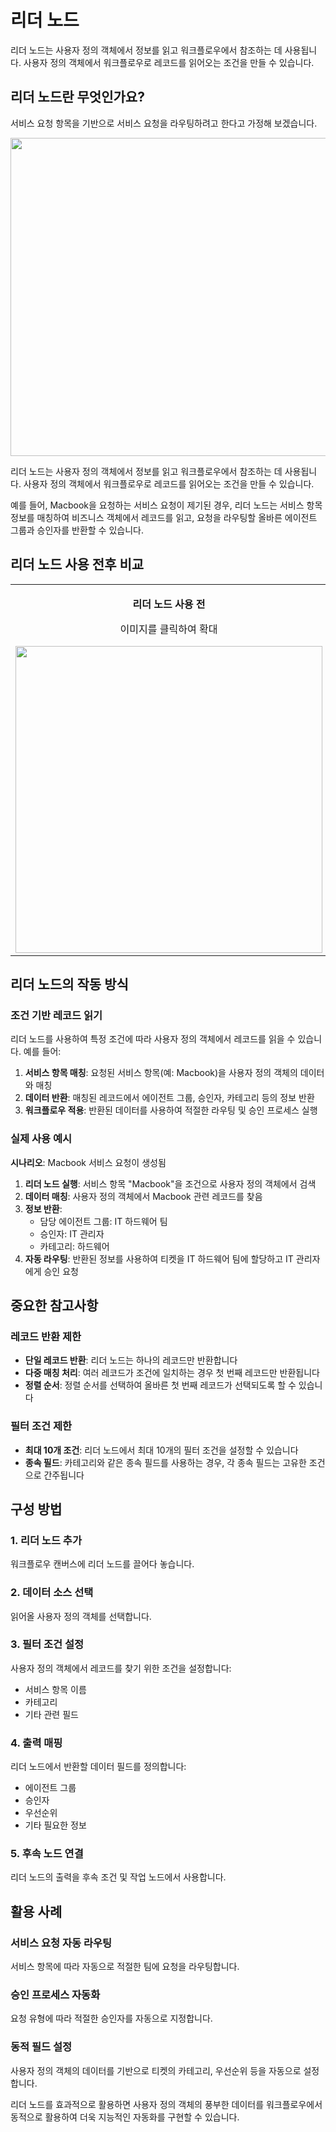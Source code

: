 # 리더 노드

리더 노드는 사용자 정의 객체에서 정보를 읽고 워크플로우에서 참조하는 데 사용됩니다. 사용자 정의 객체에서 워크플로우로 레코드를 읽어오는 조건을 만들 수 있습니다.

## 리더 노드란 무엇인가요?

서비스 요청 항목을 기반으로 서비스 요청을 라우팅하려고 한다고 가정해 보겠습니다.

<img src="https:/s3.amazonaws.com/cdn.freshdesk.com/data/helpdesk/attachments/production/50002005187/original/znDDhD8MDuwjB-ePWbl-OHWQK7HjPQDxvQ.png?1604846149" style="width: 509px;" class="fr-dib fr-bordered fr-fir" data-attachment="[object Object]" data-id="50002005187" />

리더 노드는 사용자 정의 객체에서 정보를 읽고 워크플로우에서 참조하는 데 사용됩니다. 사용자 정의 객체에서 워크플로우로 레코드를 읽어오는 조건을 만들 수 있습니다.

예를 들어, Macbook을 요청하는 서비스 요청이 제기된 경우, 리더 노드는 서비스 항목 정보를 매칭하여 비즈니스 객체에서 레코드를 읽고, 요청을 라우팅할 올바른 에이전트 그룹과 승인자를 반환할 수 있습니다.

## 리더 노드 사용 전후 비교

<table class="fr-no-borders" style="width: 100%;">
<tbody>
<tr>
<td style="width: 50%; text-align: center;">
<p><strong>리더 노드 사용 전</strong></p>
<p>이미지를 클릭하여 확대</p>
<img src="https:/s3.amazonaws.com/cdn.freshdesk.com/data/helpdesk/attachments/production/50002005183/original/MTqDCi5bqLcD5UfdqD3HP6I7_jidWQgsAQ.jpeg?1604845933" class="fr-dib fr-bordered" data-id="50002005183" style="width: 491px;" data-attachment="[object Object]" />
</td>
<td style="width: 50%;">
<p><strong>리더 노드 사용 후</strong></p>
<p>이미지를 클릭하여 확대</p>
<img src="https:/s3.amazonaws.com/cdn.freshdesk.com/data/helpdesk/attachments/production/50002005184/original/0UhJlKCXEECW8-4i9wnbMv0IprTPQ-dXoA.png?1604845987" style="width: auto;" class="fr-fil fr-dib fr-bordered" data-attachment="[object Object]" data-id="50002005184" />
</td>
</tr>
</tbody>
</table>

## 리더 노드의 작동 방식

### 조건 기반 레코드 읽기
리더 노드를 사용하여 특정 조건에 따라 사용자 정의 객체에서 레코드를 읽을 수 있습니다. 예를 들어:

1. **서비스 항목 매칭**: 요청된 서비스 항목(예: Macbook)을 사용자 정의 객체의 데이터와 매칭
2. **데이터 반환**: 매칭된 레코드에서 에이전트 그룹, 승인자, 카테고리 등의 정보 반환
3. **워크플로우 적용**: 반환된 데이터를 사용하여 적절한 라우팅 및 승인 프로세스 실행

### 실제 사용 예시

**시나리오**: Macbook 서비스 요청이 생성됨

1. **리더 노드 실행**: 서비스 항목 "Macbook"을 조건으로 사용자 정의 객체에서 검색
2. **데이터 매칭**: 사용자 정의 객체에서 Macbook 관련 레코드를 찾음
3. **정보 반환**: 
   - 담당 에이전트 그룹: IT 하드웨어 팀
   - 승인자: IT 관리자
   - 카테고리: 하드웨어
4. **자동 라우팅**: 반환된 정보를 사용하여 티켓을 IT 하드웨어 팀에 할당하고 IT 관리자에게 승인 요청

## 중요한 참고사항

### 레코드 반환 제한
- **단일 레코드 반환**: 리더 노드는 하나의 레코드만 반환합니다
- **다중 매칭 처리**: 여러 레코드가 조건에 일치하는 경우 첫 번째 레코드만 반환됩니다
- **정렬 순서**: 정렬 순서를 선택하여 올바른 첫 번째 레코드가 선택되도록 할 수 있습니다

### 필터 조건 제한
- **최대 10개 조건**: 리더 노드에서 최대 10개의 필터 조건을 설정할 수 있습니다
- **종속 필드**: 카테고리와 같은 종속 필드를 사용하는 경우, 각 종속 필드는 고유한 조건으로 간주됩니다

## 구성 방법

### 1. 리더 노드 추가
워크플로우 캔버스에 리더 노드를 끌어다 놓습니다.

### 2. 데이터 소스 선택
읽어올 사용자 정의 객체를 선택합니다.

### 3. 필터 조건 설정
사용자 정의 객체에서 레코드를 찾기 위한 조건을 설정합니다:
- 서비스 항목 이름
- 카테고리
- 기타 관련 필드

### 4. 출력 매핑
리더 노드에서 반환할 데이터 필드를 정의합니다:
- 에이전트 그룹
- 승인자
- 우선순위
- 기타 필요한 정보

### 5. 후속 노드 연결
리더 노드의 출력을 후속 조건 및 작업 노드에서 사용합니다.

## 활용 사례

### 서비스 요청 자동 라우팅
서비스 항목에 따라 자동으로 적절한 팀에 요청을 라우팅합니다.

### 승인 프로세스 자동화
요청 유형에 따라 적절한 승인자를 자동으로 지정합니다.

### 동적 필드 설정
사용자 정의 객체의 데이터를 기반으로 티켓의 카테고리, 우선순위 등을 자동으로 설정합니다.

리더 노드를 효과적으로 활용하면 사용자 정의 객체의 풍부한 데이터를 워크플로우에서 동적으로 활용하여 더욱 지능적인 자동화를 구현할 수 있습니다.